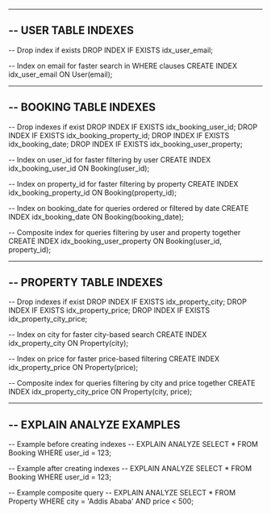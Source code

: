 --------------------------------------------------
-- USER TABLE INDEXES
--------------------------------------------------

-- Drop index if exists
DROP INDEX IF EXISTS idx_user_email;

-- Index on email for faster search in WHERE clauses
CREATE INDEX idx_user_email ON User(email);

--------------------------------------------------
-- BOOKING TABLE INDEXES
--------------------------------------------------

-- Drop indexes if exist
DROP INDEX IF EXISTS idx_booking_user_id;
DROP INDEX IF EXISTS idx_booking_property_id;
DROP INDEX IF EXISTS idx_booking_date;
DROP INDEX IF EXISTS idx_booking_user_property;

-- Index on user_id for faster filtering by user
CREATE INDEX idx_booking_user_id ON Booking(user_id);

-- Index on property_id for faster filtering by property
CREATE INDEX idx_booking_property_id ON Booking(property_id);

-- Index on booking_date for queries ordered or filtered by date
CREATE INDEX idx_booking_date ON Booking(booking_date);

-- Composite index for queries filtering by user and property together
CREATE INDEX idx_booking_user_property ON Booking(user_id, property_id);

--------------------------------------------------
-- PROPERTY TABLE INDEXES
--------------------------------------------------

-- Drop indexes if exist
DROP INDEX IF EXISTS idx_property_city;
DROP INDEX IF EXISTS idx_property_price;
DROP INDEX IF EXISTS idx_property_city_price;

-- Index on city for faster city-based search
CREATE INDEX idx_property_city ON Property(city);

-- Index on price for faster price-based filtering
CREATE INDEX idx_property_price ON Property(price);

-- Composite index for queries filtering by city and price together
CREATE INDEX idx_property_city_price ON Property(city, price);

--------------------------------------------------
-- EXPLAIN ANALYZE EXAMPLES
--------------------------------------------------

-- Example before creating indexes
-- EXPLAIN ANALYZE SELECT * FROM Booking WHERE user_id = 123;

-- Example after creating indexes
-- EXPLAIN ANALYZE SELECT * FROM Booking WHERE user_id = 123;

-- Example composite query
-- EXPLAIN ANALYZE SELECT * FROM Property WHERE city = 'Addis Ababa' AND price < 500;

